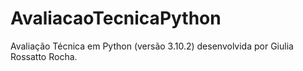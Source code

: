 # AvaliacaoTecnicaPython
Avaliação Técnica em Python (versão 3.10.2) desenvolvida por Giulia Rossatto Rocha.
